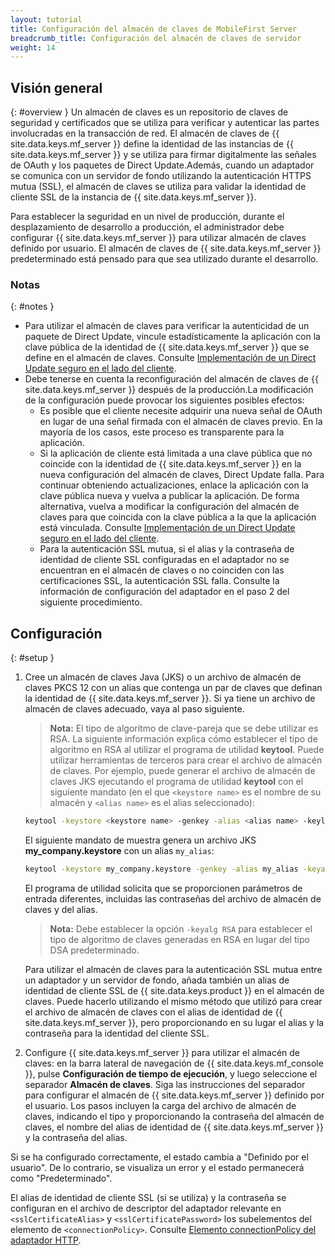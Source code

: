 ```yaml
---
layout: tutorial
title: Configuración del almacén de claves de MobileFirst Server
breadcrumb_title: Configuración del almacén de claves de servidor
weight: 14
---
```

<!-- NLS_CHARSET=UTF-8 -->
## Visión general
{: #overview }
Un almacén de claves es un repositorio de claves de seguridad y certificados que se utiliza para verificar y autenticar las partes involucradas en la transacción de red. El almacén de claves de {{ site.data.keys.mf_server }} define la identidad de las instancias de {{ site.data.keys.mf_server }} y se utiliza para firmar digitalmente las señales de OAuth y los paquetes de Direct Update.Además, cuando un adaptador se comunica con un servidor de fondo utilizando la autenticación HTTPS mutua (SSL), el almacén de claves se utiliza para validar la identidad de cliente SSL de la instancia de {{ site.data.keys.mf_server }}.

Para establecer la seguridad en un nivel de producción, durante el desplazamiento de desarrollo a producción, el administrador debe configurar {{ site.data.keys.mf_server }} para utilizar almacén de claves definido por usuario. El almacén de claves de {{ site.data.keys.mf_server }} predeterminado está pensado para que sea utilizado durante el desarrollo.

### Notas
{: #notes }
* Para utilizar el almacén de claves para verificar la autenticidad de un paquete de Direct Update, vincule estadísticamente la aplicación con la clave pública de la identidad de {{ site.data.keys.mf_server }} que se define en el almacén de claves. Consulte [Implementación de un Direct Update seguro en el lado del cliente](../../application-development/direct-update).
* Debe tenerse en cuenta la reconfiguración del almacén de claves de {{ site.data.keys.mf_server }} después de la producción.La modificación de la configuración puede provocar los siguientes posibles efectos:
    * Es posible que el cliente necesite adquirir una nueva señal de OAuth en lugar de una señal firmada con el almacén de claves previo. En la mayoría de los casos, este proceso es transparente para la aplicación.
    * Si la aplicación de cliente está limitada a una clave pública que no coincide con la identidad de {{ site.data.keys.mf_server }} en la nueva configuración del almacén de claves, Direct Update falla. Para continuar obteniendo actualizaciones, enlace la aplicación con la clave pública nueva y vuelva a publicar la aplicación. De forma alternativa, vuelva a modificar la configuración del almacén de claves para que coincida con la clave pública a la que la aplicación está vinculada. Consulte [Implementación de un Direct Update seguro en el lado del cliente](../../application-development/direct-update).
    *  Para la autenticación SSL mutua, si el alias y la contraseña de identidad de cliente SSL configuradas en el adaptador no se encuentran en el almacén de claves o no coinciden con las certificaciones SSL, la autenticación SSL falla. Consulte la información de configuración del adaptador en el paso 2 del siguiente procedimiento. 

## Configuración
{: #setup }
1. Cree un almacén de claves Java (JKS) o un archivo de almacén de claves PKCS 12 con un alias que contenga un par de claves que definan la identidad de {{ site.data.keys.mf_server }}. Si ya tiene un archivo de almacén de claves adecuado, vaya al paso siguiente. 

   > **Nota:** El tipo de algoritmo de clave-pareja que se debe utilizar es RSA. La siguiente información explica cómo establecer el tipo de algoritmo en RSA al utilizar el programa de utilidad **keytool**.
   Puede utilizar herramientas de terceros para crear el archivo de almacén de claves. Por ejemplo, puede generar el archivo de almacén de claves JKS ejecutando el programa de utilidad **keytool** con el siguiente mandato (en el que `<keystore name>` es el nombre de su almacén y `<alias name>` es el alias seleccionado):
    
   ```bash
   keytool -keystore <keystore name> -genkey -alias <alias name> -keylag RSA
   ```
    
   El siguiente mandato de muestra genera un archivo JKS **my_company.keystore** con un alias `my_alias`:
    
   ```bash
   keytool -keystore my_company.keystore -genkey -alias my_alias -keyalg RSA
   ```
    
   El programa de utilidad solicita que se proporcionen parámetros de entrada diferentes, incluidas las contraseñas del archivo de almacén de claves y del alias. 

   > **Nota:** Debe establecer la opción `-keyalg RSA` para establecer el tipo de algoritmo de claves generadas en RSA en lugar del tipo DSA predeterminado. 

   Para utilizar el almacén de claves para la autenticación SSL mutua entre un adaptador y un servidor de fondo, añada también un alias de identidad de cliente SSL de {{ site.data.keys.product }} en el almacén de claves. Puede hacerlo utilizando el mismo método que utilizó para crear el archivo de almacén de claves con el alias de identidad de {{ site.data.keys.mf_server }}, pero proporcionando en su lugar el alias y la contraseña para la identidad del cliente SSL.

2. Configure {{ site.data.keys.mf_server }} para utilizar el almacén de claves: en la barra lateral de navegación de {{ site.data.keys.mf_console }}, pulse **Configuración de tiempo de ejecución**, y luego seleccione el separador **Almacén de claves**. Siga las instrucciones del separador para configurar el almacén de {{ site.data.keys.mf_server }} definido por el usuario. Los pasos incluyen la carga del archivo de almacén de claves, indicando el tipo y proporcionando la contraseña del almacén de claves, el nombre del alias de identidad de {{ site.data.keys.mf_server }} y la contraseña del alias. 

Si se ha configurado correctamente, el estado cambia a "Definido por el usuario". De lo contrario, se visualiza un error y el estado permanecerá como "Predeterminado".

El alias de identidad de cliente SSL (si se utiliza) y la contraseña se configuran en el archivo de descriptor del adaptador relevante en `<sslCertificateAlias>` y `<sslCertificatePassword>` los subelementos del elemento de `<connectionPolicy>`. Consulte [Elemento connectionPolicy del adaptador HTTP](../../adapters/javascript-adapters/js-http-adapter/#the-xml-file).
